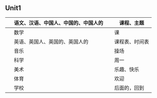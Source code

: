 <html>
<body>
<!--StartFragment--><h2>Unit1</h2>

  | 语文、汉语、中国人、中国的、中国人的 |   | 课程、主题
-- | -- | -- | --
  | 数学 |   | 课
  | 英语、英国人、英国的、英国人的 |   | 课程表、时间表
  | 音乐 |   | 操场
  | 科学 |   | 周一
  | 美术 |   | 乐趣、快乐
  | 体育 |   | 欢迎
  | 学校 |   | 后面的，回到


<!-- notionvc: b22fbb97-97f0-4972-ae81-1def92ea1426 --><!--EndFragment-->
</body>
</html>